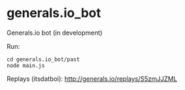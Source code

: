 # generals.io_bot

Generals.io bot (in development)

Run:
```
cd generals.io_bot/past  
node main.js
```

Replays (itsdatboi):
http://generals.io/replays/S5zmJJZML
